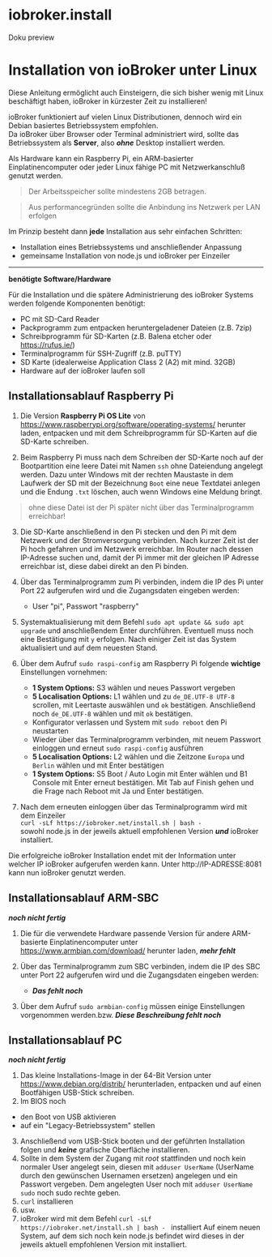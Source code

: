# iobroker.install
Doku preview



# Installation von ioBroker unter Linux

Diese Anleitung ermöglicht auch Einsteigern, die sich bisher wenig mit Linux beschäftigt haben, ioBroker in kürzester Zeit zu installieren!

ioBroker funktioniert auf vielen Linux Distributionen, dennoch wird  ein Debian basiertes Betriebssystem empfohlen.  
Da ioBroker über Browser oder Terminal administriert wird, sollte das Betriebssystem als **Server**, also ***ohne*** Desktop installiert werden.

Als Hardware kann ein Raspberry Pi, ein ARM-basierter Einplatinencomputer oder jeder Linux fähige PC mit Netzwerkanschluß genutzt werden.  
> Der Arbeitsspeicher sollte mindestens 2GB betragen.  

> Aus performancegründen sollte die Anbindung ins Netzwerk per LAN erfolgen

Im Prinzip besteht dann **jede** Installation aus sehr einfachen Schritten:
* Installation eines Betriebssystems und anschließender Anpassung
* gemeinsame Installation von node.js und ioBroker per Einzeiler
---
**benötigte Software/Hardware**

Für die Installation und die spätere Administrierung des ioBroker Systems werden 
folgende Komponenten benötigt:
* PC mit SD-Card Reader
* Packprogramm zum entpacken heruntergeladener Dateien (z.B. 7zip) 
* Schreibprogramm für SD-Karten (z.B. Balena etcher oder https://rufus.ie/)
* Terminalprogramm für SSH-Zugriff (z.B. puTTY)
* SD Karte (idealerweise Application Class 2 (A2) mit mind. 32GB)
* Hardware auf der ioBroker laufen soll


## Installationsablauf Raspberry Pi

1. Die Version **Raspberry Pi OS Lite** von https://www.raspberrypi.org/software/operating-systems/ herunter laden, entpacken und mit dem Schreibprogramm für SD-Karten auf die SD-Karte schreiben.

2. Beim Raspberry Pi muss nach dem Schreiben der SD-Karte noch auf der Bootpartition eine leere Datei mit Namen `ssh` ohne Dateiendung angelegt werden. Dazu unter Windows mit der rechten Maustaste in dem Laufwerk der SD mit der Bezeichnung `Boot` eine neue Textdatei anlegen und die Endung `.txt` löschen, auch wenn Windows eine Meldung bringt.
> ohne diese Datei ist der Pi später nicht über das Terminalprogramm erreichbar!

3. Die SD-Karte anschließend in den Pi stecken und den Pi mit dem Netzwerk und der Stromversorgung verbinden. Nach kurzer Zeit ist der Pi hoch gefahren und im Netzwerk erreichbar. Im Router nach dessen IP-Adresse suchen und, damit der Pi immer mit der gleichen IP Adresse erreichbar ist, diese dabei direkt an den Pi binden.

4. Über das Terminalprogramm zum Pi verbinden, indem die IP des Pi unter Port 22 aufgerufen wird und die Zugangsdaten eingeben werden:

	* User "pi", Passwort "raspberry"

5. Systemaktualisierung mit dem Befehl `sudo apt update && sudo apt upgrade` und anschließendem Enter durchführen. Eventuell muss noch eine Bestätigung mit `y` erfolgen. Nach einiger Zeit ist das System aktualisiert und auf dem neuesten Stand.

6. Über dem Aufruf `sudo raspi-config` am  Raspberry Pi folgende **wichtige** Einstellungen vornehmen:
	* **1 System Options:** S3 wählen und neues Passwort vergeben
	* **5 Localisation Options:** L1 wählen und zu `de_DE.UTF-8 UTF-8` scrollen, mit Leertaste auswählen und `ok` bestätigen. Anschließend noch `de_DE.UTF-8` wählen und mit `ok` bestätigen.
	* Konfigurator verlassen und System mit `sudo reboot` den Pi neustarten
	* Wieder über das Terminalprogramm verbinden, mit neuem Passwort einloggen und erneut `sudo raspi-config` ausführen
	* **5 Localisation Options:** L2 wählen und die Zeitzone `Europa` und `Berlin` wählen und mit Enter bestätigen
	* **1 System Options:** S5 Boot / Auto Login mit Enter wählen und B1 Console mit Enter erneut bestätigen.   Mit Tab auf Finish gehen und die Frage nach Reboot mit Ja und Enter bestätigen.

7. Nach dem erneuten einloggen über das Terminalprogramm wird mit dem Einzeiler  
`curl -sLf https://iobroker.net/install.sh | bash - `  
sowohl node.js in der jeweils aktuell empfohlenen Version ***und*** ioBroker installiert.  

Die erfolgreiche ioBroker Installation endet mit der Information unter welcher IP ioBroker aufgerufen werden kann. Unter http://IP-ADRESSE:8081 kann nun ioBroker genutzt werden.


## Installationsablauf ARM-SBC
***noch nicht fertig***
1. Die für die verwendete Hardware passende Version für andere ARM-basierte Einplatinencomputer unter https://www.armbian.com/download/ herunter laden, ***mehr fehlt***
2. Über das Terminalprogramm zum SBC verbinden, indem die IP des SBC unter Port 22 aufgerufen wird und die Zugangsdaten eingeben werden:

	* ***Das fehlt noch***

3. Über dem Aufruf `sudo armbian-config` müssen einige Einstellungen vorgenommen werden.bzw.
    ***Diese Beschreibung fehlt noch***

## Installationsablauf PC
***noch nicht fertig***
1. Das kleine Installations-Image in der 64-Bit Version unter https://www.debian.org/distrib/ herunterladen, entpacken und auf einen Bootfähigen USB-Stick schreiben.
2. Im BIOS noch 
  * den Boot von USB aktivieren 
  * auf ein "Legacy-Betriebssystem" stellen
3. Anschließend vom USB-Stick booten und der geführten Installation folgen und ***keine*** grafische Oberfläche installieren.
4. Sollte in dem System der Zugang mit *root* stattfinden und noch kein normaler User angelegt sein, diesen mit `adduser UserName` (UserName durch den gewünschen Usernamen ersetzen) angelegen und ein Passwort vergeben.  Dem angelegten User noch mit `adduser UserName sudo` noch sudo rechte geben.
5. `curl` installieren
6. usw.
7. ioBroker wird mit dem Befehl `curl -sLf https://iobroker.net/install.sh | bash - ` installiert
Auf einem neuen System, auf dem sich noch kein node.js befindet wird dieses in der jeweils aktuell empfohlenen Version mit installiert.

